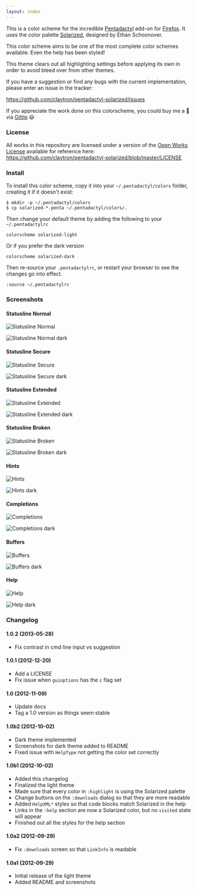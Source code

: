 ```yaml
---
layout: index
---
```


This is a color scheme for the incredible [Pentadactyl][penta] add-on
for [Firefox][ff]. It uses the color palette [Solarized][solar],
designed by Ethan Schoonover.

This color scheme aims to be one of the most complete color schemes
available. Even the help has been styled!

This theme clears out all highlighting settings before applying its own
in order to avoid bleed over from other themes.

If you have a suggestion or find any bugs with the current
implementation, please enter an issue in the tracker:

https://github.com/claytron/pentadactyl-solarized/issues

If you appreciate the work done on this colorscheme, you could buy me a
:beer: via [Gittip](https://www.gittip.com/claytron/) :smiley:

### License

All works in this repository are licensed under a version of the
[Open Works License](owl) available for reference here:
https://github.com/claytron/pentadactyl-solarized/blob/master/LICENSE

### Install

To install this color scheme, copy it into your `~/.pentadactyl/colors`
folder, creating it if it doesn't exist:

    $ mkdir -p ~/.pentadactyl/colors
    $ cp solarized-*.penta ~/.pentadactyl/colors/.

Then change your default theme by adding the following to your
`~/.pentadactylrc`

    colorscheme solarized-light

Or if you prefer the dark version

    colorscheme solarized-dark

Then re-source your `.pentadactylrc`, or restart your browser to see the
changes go into effect.

    :source ~/.pentadactylrc

### Screenshots

#### Statusline Normal

![Statusline Normal](screenshots/statusline_normal.png)

![Statusline Normal dark](screenshots/statusline_normal_dark.png)

#### Statusline Secure

![Statusline Secure](screenshots/statusline_secure.png)

![Statusline Secure dark](screenshots/statusline_secure_dark.png)

#### Statusline Extended

![Statusline Extended](screenshots/statusline_extended.png)

![Statusline Extended dark](screenshots/statusline_extended_dark.png)

#### Statusline Broken

![Statusline Broken](screenshots/statusline_broken.png)

![Statusline Broken dark](screenshots/statusline_broken_dark.png)

#### Hints

![Hints](screenshots/hints.png)

![Hints dark](screenshots/hints_dark.png)

#### Completions

![Completions](screenshots/completions.png)

![Completions dark](screenshots/completions_dark.png)

#### Buffers

![Buffers](screenshots/buffers.png)

![Buffers dark](screenshots/buffers_dark.png)

#### Help

![Help](screenshots/help.png)

![Help dark](screenshots/help_dark.png)

### Changelog

#### 1.0.2 (2013-05-28)

- Fix contrast in cmd line input vs suggestion

#### 1.0.1 (2012-12-20)

- Add a LICENSE
- Fix issue when `guioptions` has the `c` flag set

#### 1.0 (2012-11-09)

- Update docs
- Tag a 1.0 version as things seem stable

#### 1.0b2 (2012-10-02)

- Dark theme implemented
- Screenshots for dark theme added to README
- Fixed issue with `HelpType` not getting the color set correctly

#### 1.0b1 (2012-10-02)

- Added this changelog
- Finalized the light theme
- Made sure that every color in `:highlight` is using the Solarized
  palette
- Change buttons on the `:downloads` dialog so that they are more
  readable
- Added `HelpXML*` styles so that code blocks match Solarized in the
  help
- Links in the `:help` section are now a Solarized color, but no
  `visited` state will appear
- Finished out all the styles for the help section

#### 1.0a2 (2012-09-29)

- Fix `:downloads` screen so that `LinkInfo` is readable

#### 1.0a1 (2012-09-29)

- Initial release of the light theme
- Added README and screenshots


[ff]: https://www.mozilla.org/en-US/firefox/fx/
[penta]: http://5digits.org/pentadactyl/
[solar]: http://ethanschoonover.com/solarized
[owl]: http://copyfree.org/licenses/owl/license.txt
